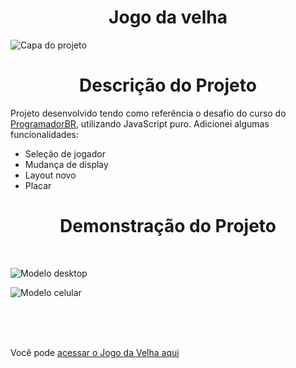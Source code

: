 <h1 align="center"> Jogo da velha </h1>

![Capa do projeto](https://user-images.githubusercontent.com/98058431/165593607-d19296ba-83d9-44ab-998a-1c61578a49d3.png)


<h1 align="center"> Descrição do Projeto </h1>

Projeto desenvolvido tendo como referência o desafio do curso do <a href="https://programadorbr.com">ProgramadorBR</a>, utilizando JavaScript puro.
Adicionei algumas funcionalidades:

- Seleção de jogador
- Mudança de display
- Layout novo
- Placar

<h1 align="center"> Demonstração do Projeto </h1>

<br>

![Modelo desktop](https://user-images.githubusercontent.com/98058431/165599350-bfdba1e0-fc3f-4a1d-8d16-c69bbae880e2.gif)




![Modelo celular](https://user-images.githubusercontent.com/98058431/165620069-fe087349-4aa8-49d3-bcb7-74c312e1091a.gif)

<br>
<br>
<br>

Você pode <a href="https://g4brielbarbosa.github.io/Jogo-da-Velha/">acessar o Jogo da Velha aqui</a>



